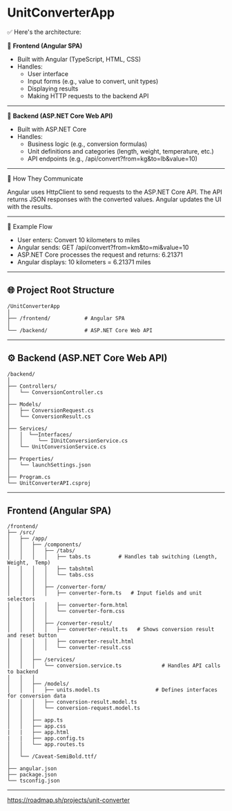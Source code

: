 # UnitConverterApp

✅ Here's the architecture:

🔹 **Frontend (Angular SPA)**
- Built with Angular (TypeScript, HTML, CSS)
- Handles:
  - User interface
  - Input forms (e.g., value to convert, unit types)
  - Displaying results
  - Making HTTP requests to the backend API

---

🔹 **Backend (ASP.NET Core Web API)**
- Built with ASP.NET Core
- Handles:
	- Business logic (e.g., conversion formulas)
	- Unit definitions and categories (length, weight, temperature, etc.)
	- API endpoints (e.g., /api/convert?from=kg&to=lb&value=10)
   
---
🔄 How They Communicate

Angular uses HttpClient to send requests to the ASP.NET Core API.
The API returns JSON responses with the converted values.
Angular updates the UI with the results.

---
🧱 Example Flow

- User enters: Convert 10 kilometers to miles
- Angular sends: GET /api/convert?from=km&to=mi&value=10
- ASP.NET Core processes the request and returns: 6.21371
- Angular displays: 10 kilometers = 6.21371 miles

___

## 🌐 Project Root Structure

```plaintext
/UnitConverterApp
│
├── /frontend/           # Angular SPA
│
└── /backend/            # ASP.NET Core Web API
```
___

## ⚙️ Backend (ASP.NET Core Web API)

```plaintext
/backend/
│
├── Controllers/
│   └── ConversionController.cs
│
├── Models/
│   ├── ConversionRequest.cs
│   └── ConversionResult.cs
│
├── Services/
│	│  └──Interfaces/
│	│     └── IUnitConversionService.cs
│	└── UnitConversionService.cs
│
├── Properties/
│   └── launchSettings.json
│
├── Program.cs
└── UnitConverterAPI.csproj
```
___

## Frontend (Angular SPA)

```plaintext
/frontend/
├── /src/
│   ├── /app/
│   │   ├── /components/
│   │   │   ├── /tabs/
│   │   │   │   ├── tabs.ts         # Handles tab switching (Length, Weight,  Temp)
│   │   │   │   ├── tabshtml
│   │   │   │   └── tabs.css
│   │   │   │
│   │   │   ├── /converter-form/
│   │   │   │   ├── converter-form.ts   # Input fields and unit selectors
│   │   │   │   ├── converter-form.html
│   │   │   │   └── converter-form.css
│   │   │   │
│   │   │   ├── /converter-result/
│   │   │   │   ├── converter-result.ts   # Shows conversion result and reset button
│   │   │   │   ├── converter-result.html
│   │   │   │   └── converter-result.css
│   │   │
│   │   ├── /services/
│   │   │   └── conversion.service.ts             # Handles API calls to backend
│   │   │
│   │   ├── /models/
│   │   │   ├── units.model.ts					# Defines interfaces for conversion data
│   │   │   ├── conversion-result.model.ts
│   │   │   └── conversion-request.model.ts
│   │   │
│   │   ├── app.ts
│   │   ├── app.css
|	|	├── app.html
|	|	├── app.config.ts
│   │   └── app.routes.ts
│   │
│   └── /Caveat-SemiBold.ttf/
│
├── angular.json
├── package.json
└── tsconfig.json
```
___

https://roadmap.sh/projects/unit-converter

